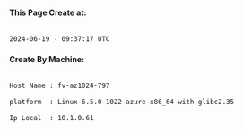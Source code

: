 
   
#### This Page Create at:

```bash

2024-06-19 - 09:37:17 UTC

```

#### Create By Machine:

```bash

Host Name : fv-az1024-797

platform  : Linux-6.5.0-1022-azure-x86_64-with-glibc2.35

Ip Local  : 10.1.0.61

```

